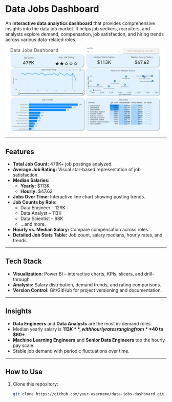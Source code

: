 # Data Jobs Dashboard

An **interactive data analytics dashboard** that provides comprehensive insights into the data job market. It helps job seekers, recruiters, and analysts explore demand, compensation, job satisfaction, and hiring trends across various data-related roles.

![Dashboard Screenshot](./dashboard_screenshot.PNG)

---

## Features

- **Total Job Count:** 479K+ job postings analyzed.
- **Average Job Rating:** Visual star-based representation of job satisfaction.
- **Median Salaries:**
  - **Yearly:** $113K
  - **Hourly:** $47.62
- **Jobs Over Time:** Interactive line chart showing posting trends.
- **Job Counts by Role:**
  - Data Engineer – 129K
  - Data Analyst – 113K
  - Data Scientist – 98K
  - ...and more.
- **Hourly vs. Median Salary:** Compare compensation across roles.
- **Detailed Job Stats Table:** Job count, salary medians, hourly rates, and trends.

---

## Tech Stack

- **Visualization:** Power BI – interactive charts, KPIs, slicers, and drill-through.
- **Analysis:** Salary distribution, demand trends, and rating comparisons.
- **Version Control:** Git/GitHub for project versioning and documentation.

---

## Insights

- **Data Engineers** and **Data Analysts** are the most in-demand roles.
- Median yearly salary is **$113K**, with hourly rates ranging from **$40 to $60+**.
- **Machine Learning Engineers** and **Senior Data Engineers** top the hourly pay scale.
- Stable job demand with periodic fluctuations over time.

---

## How to Use

1. Clone this repository:
   ```bash
   git clone https://github.com/your-username/data-jobs-dashboard.git
